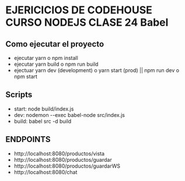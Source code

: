 # EJERICICIOS DE CODEHOUSE CURSO NODEJS CLASE 24 Babel

## Como ejecutar el proyecto

- ejecutar yarn o npm install
- ejecutar yarn build o npm run build
- ejectuar yarn dev (development) o yarn start (prod) || npm run dev o npm start

## Scripts

- start: node build/index.js
- dev: nodemon --exec babel-node src/index.js
- build: babel src -d build

## ENDPOINTS

- http://localhost:8080/productos/vista
- http://localhost:8080/productos/guardar
- http://localhost:8080/productos/guardarWS
- http://localhost:8080/chat
